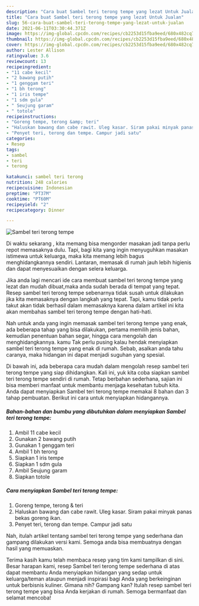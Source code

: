 ```yaml
---
description: "Cara buat Sambel teri terong tempe yang lezat Untuk Jualan"
title: "Cara buat Sambel teri terong tempe yang lezat Untuk Jualan"
slug: 56-cara-buat-sambel-teri-terong-tempe-yang-lezat-untuk-jualan
date: 2021-06-11T03:30:44.371Z
image: https://img-global.cpcdn.com/recipes/cb2253d15fba9eed/680x482cq70/sambel-teri-terong-tempe-foto-resep-utama.jpg
thumbnail: https://img-global.cpcdn.com/recipes/cb2253d15fba9eed/680x482cq70/sambel-teri-terong-tempe-foto-resep-utama.jpg
cover: https://img-global.cpcdn.com/recipes/cb2253d15fba9eed/680x482cq70/sambel-teri-terong-tempe-foto-resep-utama.jpg
author: Lester Allison
ratingvalue: 3.6
reviewcount: 13
recipeingredient:
- "11 cabe kecil"
- "2 bawang putih"
- "1 genggam teri"
- "1 bh terong"
- "1 iris tempe"
- "1 sdm gula"
- " Seujung garam"
- " totole"
recipeinstructions:
- "Goreng tempe, terong &amp; teri"
- "Haluskan bawang dan cabe rawit. Uleg kasar. Siram pakai minyak panas bekas goreng ikan."
- "Penyet teri, terong dan tempe. Campur jadi satu"
categories:
- Resep
tags:
- sambel
- teri
- terong

katakunci: sambel teri terong 
nutrition: 248 calories
recipecuisine: Indonesian
preptime: "PT37M"
cooktime: "PT60M"
recipeyield: "2"
recipecategory: Dinner

---
```



![Sambel teri terong tempe](https://img-global.cpcdn.com/recipes/cb2253d15fba9eed/680x482cq70/sambel-teri-terong-tempe-foto-resep-utama.jpg)

Di waktu  sekarang , kita memang bisa mengorder masakan jadi tanpa perlu repot memasaknya dulu. Tapi, bagi kita yang ingin menyuguhkan masakan istimewa untuk keluarga, maka kita memang lebih bagus menghidangkannya sendiri. Lantaran, memasak di rumah jauh lebih higienis dan dapat menyesuaikan dengan selera keluarga.

Jika anda lagi mencari ide cara membuat sambel teri terong tempe yang lezat dan mudah dibuat,maka anda sudah berada di tempat yang tepat. Resep sambel teri terong tempe  sebenarnya tidak susah untuk dilakukan jika kita memasaknya dengan langkah yang tepat. Tapi, kamu tidak perlu takut akan tidak berhasil dalam memasaknya 
karena dalam artikel ini kita akan membahas sambel teri terong tempe dengan hati-hati.  



Nah untuk anda yang ingin memasak sambel teri terong tempe yang enak, ada beberapa tahap yang bisa dilakukan, pertama memilih jenis bahan, kemudian penentuan bahan segar, hingga cara mengolah dan menghidangkannya. kamu Tak perlu pusing kalau hendak menyiapkan sambel teri terong tempe yang enak di rumah. Sebab, asalkan anda  tahu caranya, maka hidangan ini dapat menjadi suguhan yang spesial.

Di bawah ini, ada beberapa cara mudah dalam mengolah resep sambel teri terong tempe yang siap dihidangkan. Kali ini, yuk kita coba siapkan sambel teri terong tempe sendiri di rumah. Tetap berbahan sederhana, sajian ini bisa memberi manfaat untuk membantu menjaga kesehatan tubuh kita. Anda dapat menyiapkan Sambel teri terong tempe memakai 8 bahan dan 3 tahap pembuatan. Berikut ini cara untuk menyiapkan hidangannya.

<!--inarticleads1-->

##### Bahan-bahan dan bumbu yang dibutuhkan dalam menyiapkan Sambel teri terong tempe:

1. Ambil 11 cabe kecil
1. Gunakan 2 bawang putih
1. Gunakan 1 genggam teri
1. Ambil 1 bh terong
1. Siapkan 1 iris tempe
1. Siapkan 1 sdm gula
1. Ambil  Seujung garam
1. Siapkan  totole




<!--inarticleads2-->

##### Cara menyiapkan Sambel teri terong tempe:

1. Goreng tempe, terong &amp; teri
1. Haluskan bawang dan cabe rawit. Uleg kasar. Siram pakai minyak panas bekas goreng ikan.
1. Penyet teri, terong dan tempe. Campur jadi satu




Nah, itulah artikel tentang  sambel teri terong tempe  yang sederhana dan gampang dilakukan versi kami. Semoga anda bisa membuatnya dengan hasil yang memuaskan. 

Terima kasih kamu telah membaca resep yang tim kami tampilkan di sini. Besar harapan kami, resep  Sambel teri terong tempe sederhana di atas dapat membantu Anda menyiapkan hidangan yang sedap untuk keluarga/teman ataupun menjadi inspirasi bagi Anda yang berkeinginan untuk berbisnis kuliner. Gimana nih? Gampang kan? Itulah resep sambel teri terong tempe yang bisa Anda kerjakan di rumah. Semoga bermanfaat dan selamat mencoba!

